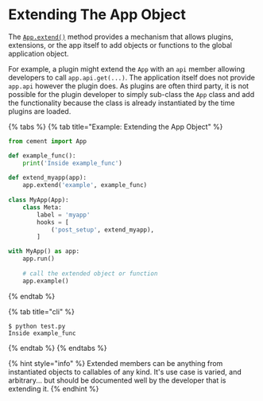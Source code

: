 # Extending The App Object

The [`App.extend()`](https://cement.readthedocs.io/en/2.99/api/core/foundation/#cement.core.foundation.App.extend) method provides a mechanism that allows plugins, extensions, or the app itself to add objects or functions to the global application object. 

For example, a plugin might extend the `App` with an `api` member allowing developers to call `app.api.get(...)`. The application itself does not provide `app.api` however the plugin does. As plugins are often third party, it is not possible for the plugin developer to simply sub-class the `App` class and add the functionality because the class is already instantiated by the time plugins are loaded.

{% tabs %}
{% tab title="Example: Extending the App Object" %}
```python
from cement import App

def example_func():
    print('Inside example_func')
    
def extend_myapp(app):
    app.extend('example', example_func)
    
class MyApp(App):
    class Meta:
        label = 'myapp'
        hooks = [
            ('post_setup', extend_myapp),
        ]

with MyApp() as app:
    app.run()
    
    # call the extended object or function
    app.example()
```
{% endtab %}

{% tab title="cli" %}
```text
$ python test.py
Inside example_func
```
{% endtab %}
{% endtabs %}

{% hint style="info" %}
Extended members can be anything from instantiated objects to callables of any kind.  It's use case is varied, and arbitrary... but should be documented well by the developer that is extending it.
{% endhint %}

